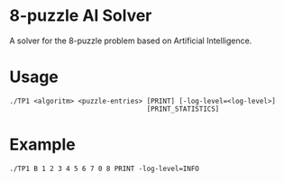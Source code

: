 # 8-puzzle AI Solver

A solver for the 8-puzzle problem based on Artificial Intelligence.

# Usage

```shell
./TP1 <algoritm> <puzzle-entries> [PRINT] [-log-level=<log-level>]
                                  [PRINT_STATISTICS]
```

# Example

```shell
./TP1 B 1 2 3 4 5 6 7 0 8 PRINT -log-level=INFO
```
